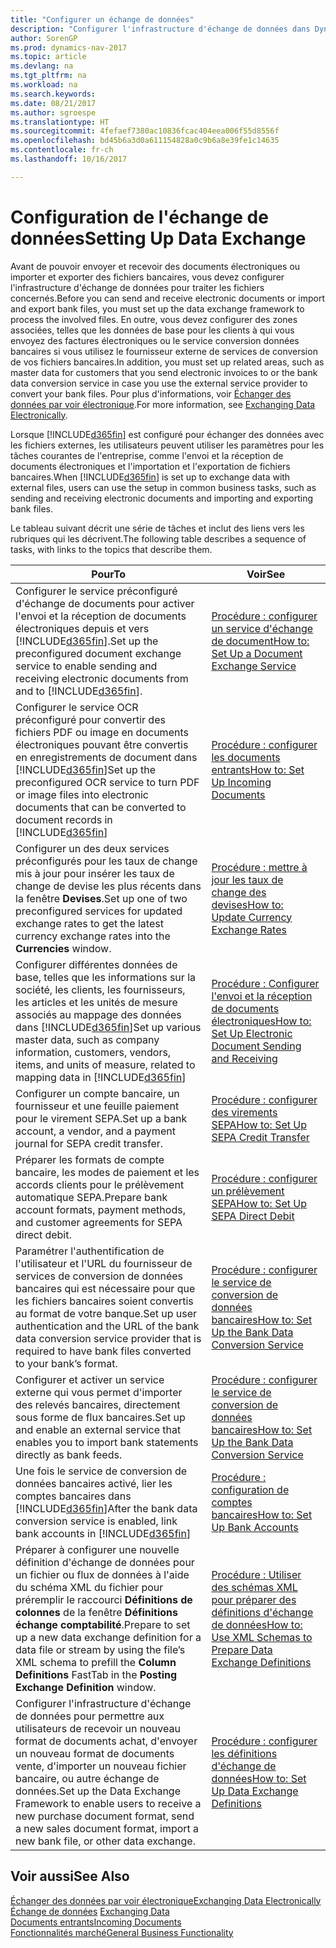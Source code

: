 ```yaml
---
title: "Configurer un échange de données"
description: "Configurer l'infrastructure d'échange de données dans Dynamics NAV"
author: SorenGP
ms.prod: dynamics-nav-2017
ms.topic: article
ms.devlang: na
ms.tgt_pltfrm: na
ms.workload: na
ms.search.keywords: 
ms.date: 08/21/2017
ms.author: sgroespe
ms.translationtype: HT
ms.sourcegitcommit: 4fefaef7380ac10836fcac404eea006f55d8556f
ms.openlocfilehash: bd45b6a3d0a611154828a0c9b6a8e39fe1c14635
ms.contentlocale: fr-ch
ms.lasthandoff: 10/16/2017

---
```

# <a name="setting-up-data-exchange"></a><span data-ttu-id="f601a-103">Configuration de l'échange de données</span><span class="sxs-lookup"><span data-stu-id="f601a-103">Setting Up Data Exchange</span></span>
<span data-ttu-id="f601a-104">Avant de pouvoir envoyer et recevoir des documents électroniques ou importer et exporter des fichiers bancaires, vous devez configurer l'infrastructure d'échange de données pour traiter les fichiers concernés.</span><span class="sxs-lookup"><span data-stu-id="f601a-104">Before you can send and receive electronic documents or import and export bank files, you must set up the data exchange framework to process the involved files.</span></span> <span data-ttu-id="f601a-105">En outre, vous devez configurer des zones associées, telles que les données de base pour les clients à qui vous envoyez des factures électroniques ou le service conversion données bancaires si vous utilisez le fournisseur externe de services de conversion de vos fichiers bancaires.</span><span class="sxs-lookup"><span data-stu-id="f601a-105">In addition, you must set up related areas, such as master data for customers that you send electronic invoices to or the bank data conversion service in case you use the external service provider to convert your bank files.</span></span> <span data-ttu-id="f601a-106">Pour plus d'informations, voir [Échanger des données par voir électronique](across-data-exchange.md).</span><span class="sxs-lookup"><span data-stu-id="f601a-106">For more information, see [Exchanging Data Electronically](across-data-exchange.md).</span></span>  

 <span data-ttu-id="f601a-107">Lorsque [!INCLUDE[d365fin](includes/d365fin_md.md)] est configuré pour échanger des données avec les fichiers externes, les utilisateurs peuvent utiliser les paramètres pour les tâches courantes de l'entreprise, comme l'envoi et la réception de documents électroniques et l'importation et l'exportation de fichiers bancaires.</span><span class="sxs-lookup"><span data-stu-id="f601a-107">When [!INCLUDE[d365fin](includes/d365fin_md.md)] is set up to exchange data with external files, users can use the setup in common business tasks, such as sending and receiving electronic documents and importing and exporting bank files.</span></span>  

 <span data-ttu-id="f601a-108">Le tableau suivant décrit une série de tâches et inclut des liens vers les rubriques qui les décrivent.</span><span class="sxs-lookup"><span data-stu-id="f601a-108">The following table describes a sequence of tasks, with links to the topics that describe them.</span></span>  

|<span data-ttu-id="f601a-109">**Pour**</span><span class="sxs-lookup"><span data-stu-id="f601a-109">**To**</span></span>|<span data-ttu-id="f601a-110">**Voir**</span><span class="sxs-lookup"><span data-stu-id="f601a-110">**See**</span></span>|  
|------------|-------------|  
|<span data-ttu-id="f601a-111">Configurer le service préconfiguré d'échange de documents pour activer l'envoi et la réception de documents électroniques depuis et vers [!INCLUDE[d365fin](includes/d365fin_md.md)].</span><span class="sxs-lookup"><span data-stu-id="f601a-111">Set up the preconfigured document exchange service to enable sending and receiving electronic documents from and to [!INCLUDE[d365fin](includes/d365fin_md.md)].</span></span>|[<span data-ttu-id="f601a-112">Procédure : configurer un service d'échange de document</span><span class="sxs-lookup"><span data-stu-id="f601a-112">How to: Set Up a Document Exchange Service</span></span>](across-how-to-set-up-a-document-exchange-service.md)|  
|<span data-ttu-id="f601a-113">Configurer le service OCR préconfiguré pour convertir des fichiers PDF ou image en documents électroniques pouvant être convertis en enregistrements de document dans [!INCLUDE[d365fin](includes/d365fin_md.md)]</span><span class="sxs-lookup"><span data-stu-id="f601a-113">Set up the preconfigured OCR service to turn PDF or image files into electronic documents that can be converted to document records in [!INCLUDE[d365fin](includes/d365fin_md.md)]</span></span>|[<span data-ttu-id="f601a-114">Procédure : configurer les documents entrants</span><span class="sxs-lookup"><span data-stu-id="f601a-114">How to: Set Up Incoming Documents</span></span>](across-how-setup-income-documents.md)|  
|<span data-ttu-id="f601a-115">Configurer un des deux services préconfigurés pour les taux de change mis à jour pour insérer les taux de change de devise les plus récents dans la fenêtre **Devises**.</span><span class="sxs-lookup"><span data-stu-id="f601a-115">Set up one of two preconfigured services for updated exchange rates to get the latest currency exchange rates into the **Currencies** window.</span></span>|[<span data-ttu-id="f601a-116">Procédure : mettre à jour les taux de change des devises</span><span class="sxs-lookup"><span data-stu-id="f601a-116">How to: Update Currency Exchange Rates</span></span>](finance-how-update-currencies.md)|  
|<span data-ttu-id="f601a-117">Configurer différentes données de base, telles que les informations sur la société, les clients, les fournisseurs, les articles et les unités de mesure associés au mappage des données dans [!INCLUDE[d365fin](includes/d365fin_md.md)]</span><span class="sxs-lookup"><span data-stu-id="f601a-117">Set up various master data, such as company information, customers, vendors, items, and units of measure, related to mapping data in [!INCLUDE[d365fin](includes/d365fin_md.md)]</span></span>|[<span data-ttu-id="f601a-118">Procédure : Configurer l'envoi et la réception de documents électroniques</span><span class="sxs-lookup"><span data-stu-id="f601a-118">How to: Set Up Electronic Document Sending and Receiving</span></span>](across-how-to-set-up-electronic-document-sending-and-receiving.md)|  
|<span data-ttu-id="f601a-119">Configurer un compte bancaire, un fournisseur et une feuille paiement pour le virement SEPA.</span><span class="sxs-lookup"><span data-stu-id="f601a-119">Set up a bank account, a vendor, and a payment journal for SEPA credit transfer.</span></span>|[<span data-ttu-id="f601a-120">Procédure : configurer des virements SEPA</span><span class="sxs-lookup"><span data-stu-id="f601a-120">How to: Set Up SEPA Credit Transfer</span></span>](finance-how-to-set-up-sepa-credit-transfer.md)|  
|<span data-ttu-id="f601a-121">Préparer les formats de compte bancaire, les modes de paiement et les accords clients pour le prélèvement automatique SEPA.</span><span class="sxs-lookup"><span data-stu-id="f601a-121">Prepare bank account formats, payment methods, and customer agreements for SEPA direct debit.</span></span>|[<span data-ttu-id="f601a-122">Procédure : configurer un prélèvement SEPA</span><span class="sxs-lookup"><span data-stu-id="f601a-122">How to: Set Up SEPA Direct Debit</span></span>](finance-how-to-set-up-sepa-direct-debit.md)|  
|<span data-ttu-id="f601a-123">Paramétrer l'authentification de l'utilisateur et l'URL du fournisseur de services de conversion de données bancaires qui est nécessaire pour que les fichiers bancaires soient convertis au format de votre banque.</span><span class="sxs-lookup"><span data-stu-id="f601a-123">Set up user authentication and the URL of the bank data conversion service provider that is required to have bank files converted to your bank’s format.</span></span>|[<span data-ttu-id="f601a-124">Procédure : configurer le service de conversion de données bancaires</span><span class="sxs-lookup"><span data-stu-id="f601a-124">How to: Set Up the Bank Data Conversion Service</span></span>](bank-how-setup-bank-data-conversion-service.md)|  
|<span data-ttu-id="f601a-125">Configurer et activer un service externe qui vous permet d'importer des relevés bancaires, directement sous forme de flux bancaires.</span><span class="sxs-lookup"><span data-stu-id="f601a-125">Set up and enable an external service that enables you to import bank statements directly as bank feeds.</span></span>|[<span data-ttu-id="f601a-126">Procédure : configurer le service de conversion de données bancaires</span><span class="sxs-lookup"><span data-stu-id="f601a-126">How to: Set Up the Bank Data Conversion Service</span></span>](bank-how-setup-bank-data-conversion-service.md)|  
|<span data-ttu-id="f601a-127">Une fois le service de conversion de données bancaires activé, lier les comptes bancaires dans [!INCLUDE[d365fin](includes/d365fin_md.md)]</span><span class="sxs-lookup"><span data-stu-id="f601a-127">After the bank data conversion service is enabled, link bank accounts in [!INCLUDE[d365fin](includes/d365fin_md.md)]</span></span>|[<span data-ttu-id="f601a-128">Procédure : configuration de comptes bancaires</span><span class="sxs-lookup"><span data-stu-id="f601a-128">How to: Set Up Bank Accounts</span></span>](bank-how-setup-bank-accounts.md)|  
|<span data-ttu-id="f601a-129">Préparer à configurer une nouvelle définition d'échange de données pour un fichier ou flux de données à l'aide du schéma XML du fichier pour préremplir le raccourci **Définitions de colonnes** de la fenêtre **Définitions échange comptabilité**.</span><span class="sxs-lookup"><span data-stu-id="f601a-129">Prepare to set up a new data exchange definition for a data file or stream by using the file’s XML schema to prefill the **Column Definitions** FastTab in the **Posting Exchange Definition** window.</span></span>|[<span data-ttu-id="f601a-130">Procédure : Utiliser des schémas XML pour préparer des définitions d'échange de données</span><span class="sxs-lookup"><span data-stu-id="f601a-130">How to: Use XML Schemas to Prepare Data Exchange Definitions</span></span>](across-how-to-use-xml-schemas-to-prepare-data-exchange-definitions.md)|  
|<span data-ttu-id="f601a-131">Configurer l'infrastructure d'échange de données pour permettre aux utilisateurs de recevoir un nouveau format de documents achat, d'envoyer un nouveau format de documents vente, d'importer un nouveau fichier bancaire, ou autre échange de données.</span><span class="sxs-lookup"><span data-stu-id="f601a-131">Set up the Data Exchange Framework to enable users to receive a new purchase document format, send a new sales document format, import a new bank file, or other data exchange.</span></span>|[<span data-ttu-id="f601a-132">Procédure : configurer les définitions d'échange de données</span><span class="sxs-lookup"><span data-stu-id="f601a-132">How to: Set Up Data Exchange Definitions</span></span>](across-how-to-set-up-data-exchange-definitions.md)|  

## <a name="see-also"></a><span data-ttu-id="f601a-133">Voir aussi</span><span class="sxs-lookup"><span data-stu-id="f601a-133">See Also</span></span>  
[<span data-ttu-id="f601a-134">Échanger des données par voir électronique</span><span class="sxs-lookup"><span data-stu-id="f601a-134">Exchanging Data Electronically</span></span>](across-data-exchange.md)  
<span data-ttu-id="f601a-135">[Échange de données](across-exchange-data.md) </span><span class="sxs-lookup"><span data-stu-id="f601a-135">[Exchanging Data](across-exchange-data.md) </span></span>  
[<span data-ttu-id="f601a-136">Documents entrants</span><span class="sxs-lookup"><span data-stu-id="f601a-136">Incoming Documents</span></span>](across-income-documents.md)  
[<span data-ttu-id="f601a-137">Fonctionnalités marché</span><span class="sxs-lookup"><span data-stu-id="f601a-137">General Business Functionality</span></span>](ui-across-business-areas.md)  

